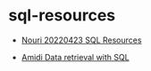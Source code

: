 # sql-resources
- [Nouri 20220423 SQL Resources](https://www.linkedin.com/posts/stevenouri_sql-joins-ugcPost-6923809426126626816-Vs7C?utm_source=linkedin_share&utm_medium=ios_app)

- [Amidi Data retrieval with SQL](https://www.mit.edu/~amidi/teaching/data-science-tools/study-guide/data-retrieval-with-sql)
